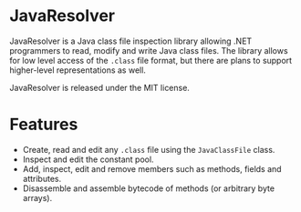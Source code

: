 JavaResolver
============

JavaResolver is a Java class file inspection library allowing .NET programmers to read, modify and write Java class files. The library allows for low level access of the `.class` file format, but there are plans to support higher-level representations as well.

JavaResolver is released under the MIT license.

Features
========
- Create, read and edit any `.class` file using the `JavaClassFile` class.
- Inspect and edit the constant pool.
- Add, inspect, edit and remove members such as methods, fields and attributes.
- Disassemble and assemble bytecode of methods (or arbitrary byte arrays).